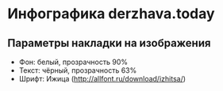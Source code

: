 # Инфографика derzhava.today

Параметры накладки на изображения
------------

* Фон: белый, прозрачность 90%
* Текст: чёрный, прозрачность 63%
* Шрифт: Ижица (http://allfont.ru/download/izhitsa/)